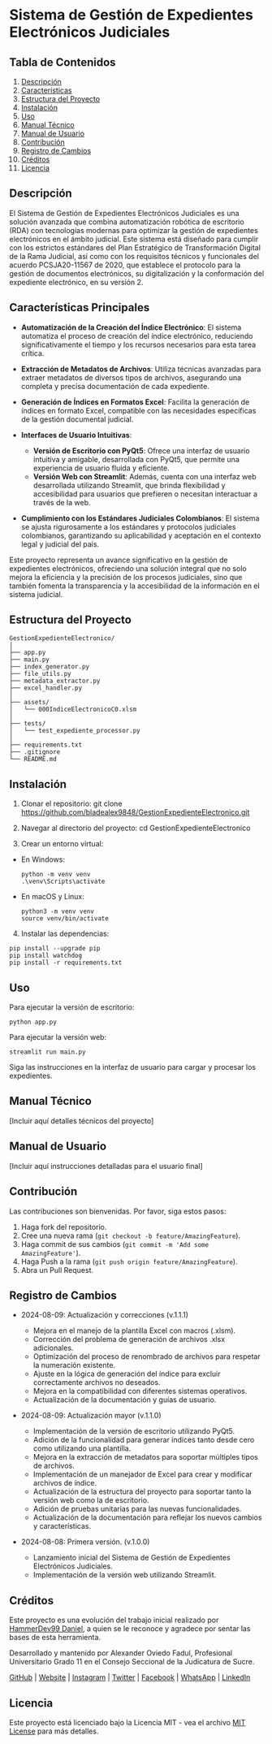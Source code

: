 # Sistema de Gestión de Expedientes Electrónicos Judiciales

## Tabla de Contenidos
1. [Descripción](#descripción)
2. [Características](#características)
3. [Estructura del Proyecto](#estructura-del-proyecto)
4. [Instalación](#instalación)
5. [Uso](#uso)
6. [Manual Técnico](#manual-técnico)
7. [Manual de Usuario](#manual-de-usuario)
8. [Contribución](#contribución)
9. [Registro de Cambios](#registro-de-cambios)
10. [Créditos](#créditos)
11. [Licencia](#licencia)

## Descripción

El Sistema de Gestión de Expedientes Electrónicos Judiciales es una solución avanzada que combina automatización robótica de escritorio (RDA) con tecnologías modernas para optimizar la gestión de expedientes electrónicos en el ámbito judicial. Este sistema está diseñado para cumplir con los estrictos estándares del Plan Estratégico de Transformación Digital de la Rama Judicial, así como con los requisitos técnicos y funcionales del acuerdo PCSJA20-11567 de 2020, que establece el protocolo para la gestión de documentos electrónicos, su digitalización y la conformación del expediente electrónico, en su versión 2.

## Características Principales

- **Automatización de la Creación del Índice Electrónico**: El sistema automatiza el proceso de creación del índice electrónico, reduciendo significativamente el tiempo y los recursos necesarios para esta tarea crítica.
  
- **Extracción de Metadatos de Archivos**: Utiliza técnicas avanzadas para extraer metadatos de diversos tipos de archivos, asegurando una completa y precisa documentación de cada expediente.

- **Generación de Índices en Formatos Excel**: Facilita la generación de índices en formato Excel, compatible con las necesidades específicas de la gestión documental judicial.

- **Interfaces de Usuario Intuitivas**:
  - **Versión de Escritorio con PyQt5**: Ofrece una interfaz de usuario intuitiva y amigable, desarrollada con PyQt5, que permite una experiencia de usuario fluida y eficiente.
  - **Versión Web con Streamlit**: Además, cuenta con una interfaz web desarrollada utilizando Streamlit, que brinda flexibilidad y accesibilidad para usuarios que prefieren o necesitan interactuar a través de la web.

- **Cumplimiento con los Estándares Judiciales Colombianos**: El sistema se ajusta rigurosamente a los estándares y protocolos judiciales colombianos, garantizando su aplicabilidad y aceptación en el contexto legal y judicial del país.

Este proyecto representa un avance significativo en la gestión de expedientes electrónicos, ofreciendo una solución integral que no solo mejora la eficiencia y la precisión de los procesos judiciales, sino que también fomenta la transparencia y la accesibilidad de la información en el sistema judicial.

## Estructura del Proyecto
```
GestionExpedienteElectronico/
│
├── app.py
├── main.py
├── index_generator.py
├── file_utils.py
├── metadata_extractor.py
├── excel_handler.py
│
├── assets/
│   └── 000IndiceElectronicoC0.xlsm
│
├── tests/
│   └── test_expediente_processor.py
│
├── requirements.txt
├── .gitignore
└── README.md
```

## Instalación

1. Clonar el repositorio:
git clone https://github.com/bladealex9848/GestionExpedienteElectronico.git

2. Navegar al directorio del proyecto:
cd GestionExpedienteElectronico

3. Crear un entorno virtual:
- En Windows:
  ```
  python -m venv venv
  .\venv\Scripts\activate
  ```
- En macOS y Linux:
  ```
  python3 -m venv venv
  source venv/bin/activate
  ```

4. Instalar las dependencias:
```
pip install --upgrade pip
pip install watchdog
pip install -r requirements.txt
```

## Uso

Para ejecutar la versión de escritorio:
```
python app.py
```
Para ejecutar la versión web:
```
streamlit run main.py
```
Siga las instrucciones en la interfaz de usuario para cargar y procesar los expedientes.

## Manual Técnico

[Incluir aquí detalles técnicos del proyecto]

## Manual de Usuario

[Incluir aquí instrucciones detalladas para el usuario final]

## Contribución

Las contribuciones son bienvenidas. Por favor, siga estos pasos:

1. Haga fork del repositorio.
2. Cree una nueva rama (`git checkout -b feature/AmazingFeature`).
3. Haga commit de sus cambios (`git commit -m 'Add some AmazingFeature'`).
4. Haga Push a la rama (`git push origin feature/AmazingFeature`).
5. Abra un Pull Request.

## Registro de Cambios

- 2024-08-09: Actualización y correcciones (v.1.1.1)
  - Mejora en el manejo de la plantilla Excel con macros (.xlsm).
  - Corrección del problema de generación de archivos .xlsx adicionales.
  - Optimización del proceso de renombrado de archivos para respetar la numeración existente.
  - Ajuste en la lógica de generación del índice para excluir correctamente archivos no deseados.
  - Mejora en la compatibilidad con diferentes sistemas operativos.
  - Actualización de la documentación y guías de usuario.

- 2024-08-09: Actualización mayor (v.1.1.0)
  - Implementación de la versión de escritorio utilizando PyQt5.
  - Adición de la funcionalidad para generar índices tanto desde cero como utilizando una plantilla.
  - Mejora en la extracción de metadatos para soportar múltiples tipos de archivos.
  - Implementación de un manejador de Excel para crear y modificar archivos de índice.
  - Actualización de la estructura del proyecto para soportar tanto la versión web como la de escritorio.
  - Adición de pruebas unitarias para las nuevas funcionalidades.
  - Actualización de la documentación para reflejar los nuevos cambios y características.

- 2024-08-08: Primera versión. (v.1.0.0)
  - Lanzamiento inicial del Sistema de Gestión de Expedientes Electrónicos Judiciales.
  - Implementación de la versión web utilizando Streamlit.

## Créditos

Este proyecto es una evolución del trabajo inicial realizado por [HammerDev99 Daniel](https://github.com/HammerDev99/GestionExpedienteElectronico_Version1), a quien se le reconoce y agradece por sentar las bases de esta herramienta.

Desarrollado y mantenido por Alexander Oviedo Fadul, Profesional Universitario Grado 11 en el Consejo Seccional de la Judicatura de Sucre.

[GitHub](https://github.com/bladealex9848) | [Website](https://alexander.oviedo.isabellaea.com/) | [Instagram](https://www.instagram.com/alexander.oviedo.fadul) | [Twitter](https://twitter.com/alexanderofadul) | [Facebook](https://www.facebook.com/alexanderof/) | [WhatsApp](https://api.whatsapp.com/send?phone=573015930519&text=Hola%20!Quiero%20conversar%20contigo!) | [LinkedIn](https://www.linkedin.com/in/alexander-oviedo-fadul-49434b9a/)

## Licencia

Este proyecto está licenciado bajo la Licencia MIT - vea el archivo [MIT License](https://opensource.org/licenses/MIT) para más detalles.